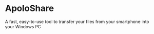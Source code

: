 # ApoloShare
A fast, easy-to-use tool to transfer your files from your smartphone into your Windows PC
